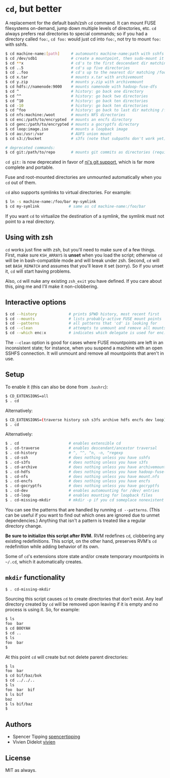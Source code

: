 # `cd`, but better
A replacement for the default bash/zsh `cd` command. It can mount FUSE
filesystems on-demand, jump down multiple levels of directories, etc. `cd`
always prefers real directories to special commands; so if you had a directory
called `foo:`, `cd foo:` would just cd into `foo:`, not try to mount `foo:`
with sshfs.

```sh
$ cd machine-name:[path]     # automounts machine-name:path with sshfs
$ cd /dev/sdb1               # create a mountpoint, then sudo-mount it
$ cd **x                     # cd's to the first descendant dir matching /x/
$ cd ..5                     # cd's up five directories
$ cd ..foo                   # cd's up to the nearest dir matching /foo/
$ cd x.tar                   # mounts x.tar with archivemount
$ cd y.zip                   # mounts y.zip with archivemount
$ cd hdfs://namenode:9000    # mounts namenode with hadoop-fuse-dfs
$ cd ^                       # history: go back one directory
$ cd ^^                      # history: go back two directories
$ cd ^10                     # history: go back ten directories
$ cd -10                     # history: go back ten directories
$ cd ^foo                    # history: go back to last dir matching /foo/
$ cd nfs:machine:/woot       # mounts NFS directories
$ cd enc:/path/to/encrypted  # mounts an encfs directory
$ cd genc:/path/to/encrypted # mounts a gocryptfs directory
$ cd loop:image.iso          # mounts a loopback image
$ cd au:/usr:/var            # AUFS union mount
$ cd s3://bucket             # s3fs (note that subpaths don't work yet)

# deprecated commands:
$ cd git:/path/to/repo       # mounts git commits as directories (requires YaGFS)
```

`cd git:` is now deprecated in favor of [ni's git
support](https://github.com/spencertipping/ni/blob/develop/doc/git.md), which is
far more complete and portable.

Fuse and root-mounted directories are unmounted automatically when you `cd` out
of them.

`cd` also supports symlinks to virtual directories. For example:

```sh
$ ln -s machine-name:/foo/bar my-symlink
$ cd my-symlink             # same as cd machine-name:/foo/bar
```

If you want `cd` to virtualize the destination of a symlink, the symlink must
not point to a real directory.

## Using with zsh
`cd` works just fine with zsh, but you'll need to make sure of a few things.
First, make sure `KSH_ARRAYS` is **unset** when you load the script; otherwise
`cd` will be in bash-compatible mode and will break under zsh. Second, `cd`
will set `BASH_REMATCH` and assumes that you'll leave it set (sorry). So if you
unset it, `cd` will start having problems.

Also, `cd` will nuke any existing `zsh_exit` you have defined. If you care
about this, ping me and I'll make it non-clobbering.

## Interactive options
```sh
$ cd --history              # prints $PWD history, most recent first
$ cd --mounts               # lists probably-active FUSE mount points
$ cd --patterns             # all patterns that 'cd' is looking for
$ cd --clean                # attempts to unmount and remove all mounts
$ cd --which enc:x          # indicates which delegate is used for enc:x
```

The `--clean` option is good for cases where FUSE mountpoints are left in an
inconsistent state; for instance, when you suspend a machine with an open SSHFS
connection. It will unmount and remove all mountpoints that aren't in use.

## Setup
To enable it (this can also be done from `.bashrc`):

```sh
$ CD_EXTENSIONS=all
$ . cd
```

Alternatively:

```sh
$ CD_EXTENSIONS=(traverse history ssh s3fs archive hdfs encfs dev loop)
$ . cd
```

Alternatively:

```sh
$ . cd                      # enables extensible cd
$ . cd-traverse             # enables descendant/ancestor traversal
$ . cd-history              # ^, ^^, ^n, -n, ^regexp
$ . cd-ssh                  # does nothing unless you have sshfs
$ . cd-s3fs                 # does nothing unless you have s3fs
$ . cd-archive              # does nothing unless you have archivemount
$ . cd-hdfs                 # does nothing unless you have hadoop-fuse-dfs
$ . cd-nfs                  # does nothing unless you have mount.nfs
$ . cd-encfs                # does nothing unless you have encfs
$ . cd-gocryptfs            # does nothing unless you have gocryptfs
$ . cd-dev                  # enables automounting for /dev/ entries
$ . cd-loop                 # enables mounting for loopback files
$ . cd-missing-mkdir        # mkdir -p if you cd someplace nonexistent
```

You can see the patterns that are handled by running `cd --patterns`. (This can
be useful if you want to find out which ones are ignored due to unmet
dependencies.) Anything that isn't a pattern is treated like a regular
directory change.

**Be sure to initialize this script after RVM.** RVM redefines `cd`, clobbering
any existing redefinitions. This script, on the other hand, preserves RVM's
`cd` redefinition while adding behavior of its own.

Some of `cd`'s extensions store state and/or create temporary mountpoints in
`~/.cd`, which it automatically creates.

## `mkdir` functionality
```sh
$ . cd-missing-mkdir
```

Sourcing this script causes `cd` to create directories that don't exist. Any
leaf directory created by `cd` will be removed upon leaving if it is empty and
no process is using it. So, for example:

```sh
$ ls
foo  bar
$ cd BOOYAH
$ cd ..
$ ls
foo  bar
$
```

At this point `cd` will create but not delete parent directories:

```sh
$ ls
foo  bar
$ cd bif/baz/bok
$ cd ../../..
$ ls
foo  bar  bif
$ ls bif
baz
$ ls bif/baz
$
```

## Authors
- Spencer Tipping [spencertipping](https://github.com/spencertipping)
- Vivien Didelot [vivien](https://github.com/vivien)

## License
MIT as always.
